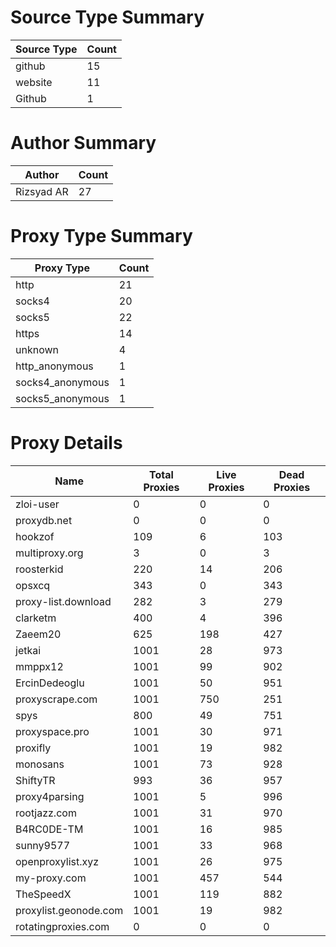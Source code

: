 # Source Type Summary

| Source Type | Count |
|-------------|-------|
| github | 15 |
| website | 11 |
| Github | 1 |


# Author Summary

| Author | Count |
|--------|-------|
| Rizsyad AR | 27 |


# Proxy Type Summary

| Proxy Type | Count |
|------------|-------|
| http | 21 |
| socks4 | 20 |
| socks5 | 22 |
| https | 14 |
| unknown | 4 |
| http_anonymous | 1 |
| socks4_anonymous | 1 |
| socks5_anonymous | 1 |


# Proxy Details

| Name | Total Proxies | Live Proxies | Dead Proxies |
|------|---------------|--------------|---------------|
| zloi-user | 0 | 0 | 0 |
| proxydb.net | 0 | 0 | 0 |
| hookzof | 109 | 6 | 103 |
| multiproxy.org | 3 | 0 | 3 |
| roosterkid | 220 | 14 | 206 |
| opsxcq | 343 | 0 | 343 |
| proxy-list.download | 282 | 3 | 279 |
| clarketm | 400 | 4 | 396 |
| Zaeem20 | 625 | 198 | 427 |
| jetkai | 1001 | 28 | 973 |
| mmppx12 | 1001 | 99 | 902 |
| ErcinDedeoglu | 1001 | 50 | 951 |
| proxyscrape.com | 1001 | 750 | 251 |
| spys | 800 | 49 | 751 |
| proxyspace.pro | 1001 | 30 | 971 |
| proxifly | 1001 | 19 | 982 |
| monosans | 1001 | 73 | 928 |
| ShiftyTR | 993 | 36 | 957 |
| proxy4parsing | 1001 | 5 | 996 |
| rootjazz.com | 1001 | 31 | 970 |
| B4RC0DE-TM | 1001 | 16 | 985 |
| sunny9577 | 1001 | 33 | 968 |
| openproxylist.xyz | 1001 | 26 | 975 |
| my-proxy.com | 1001 | 457 | 544 |
| TheSpeedX | 1001 | 119 | 882 |
| proxylist.geonode.com | 1001 | 19 | 982 |
| rotatingproxies.com | 0 | 0 | 0 |
